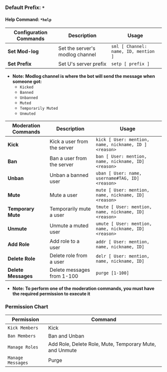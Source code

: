 ### Default Prefix: `*`
#### Help Command: `*help`

| Configuration Commands | Description | Usage |
| --- | --- | --- |
| **Set Mod-log** | Set the server's modlog channel | ```sml [ Channel: name, ID, mention ]``` |
| **Set Prefix** | Set U's server prefix | ```setp [ prefix ]``` |
* **Note: Modlog channel is where the bot will send the message when someone got:**
    * `Kicked`
    * `Banned`
    * `Unbanned`
    * `Muted`
    * `Temporarily Muted`
    * `Unmuted`

| Moderation Commands | Description | Usage |
| --- | --- | --- |
| **Kick** | Kick a user from the server | ```kick [ User: mention, name, nickname, ID ] <reason>``` |
| **Ban** | Ban a user from the server | ```ban [ User: mention, name, nickname, ID] <reason>``` |
| **Unban** | Unban a banned user | ```uban [ User: name, username#TAG, ID] <reason>```
| **Mute** | Mute a user | ```mute [ User: mention, name, nickname, ID] <reason>```
| **Temporary Mute** | Temporarily mute a user | ```tmute [ User: mention, name, nickname, ID] <reason>``` |
| **Unmute** | Unmute a muted user | ```umute [ User: mention, name, nickname, ID] <reason>```
| **Add Role** | Add role to a user | ```addr [ User: mention, name, nickname, ID]```
| **Delete Role** | Delete role from a user | ```delr [ User: mention, name, nickname, ID]```
| **Delete Messages** | Delete messages from 1-100 | ```purge [1-100]```
* **Note: To perform one of the moderation commands, you must have the required permission to execute it**
### Permission Chart
| Permission | Command |
| --- | --- |
| ```Kick Members``` | Kick |
| ```Ban Members``` | Ban and Unban |
| ```Manage Roles``` | Add Role, Delete Role, Mute, Temporary Mute, and Unmute |
| ```Manage Messages``` | Purge |



